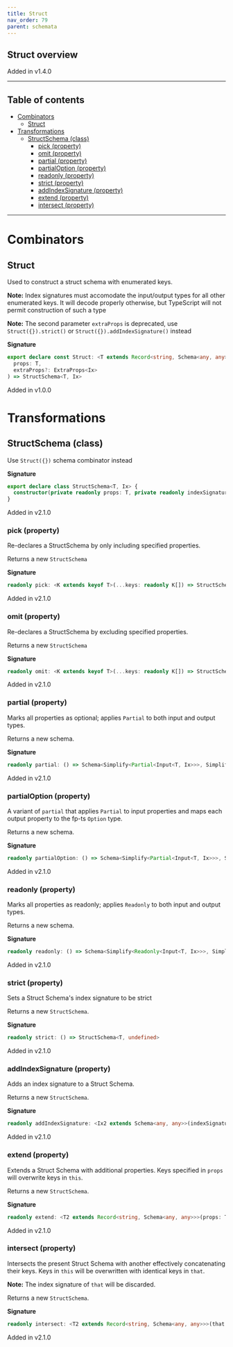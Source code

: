 ```yaml
---
title: Struct
nav_order: 79
parent: schemata
---
```


## Struct overview

Added in v1.4.0

---

<h2 class="text-delta">Table of contents</h2>

- [Combinators](#combinators)
  - [Struct](#struct)
- [Transformations](#transformations)
  - [StructSchema (class)](#structschema-class)
    - [pick (property)](#pick-property)
    - [omit (property)](#omit-property)
    - [partial (property)](#partial-property)
    - [partialOption (property)](#partialoption-property)
    - [readonly (property)](#readonly-property)
    - [strict (property)](#strict-property)
    - [addIndexSignature (property)](#addindexsignature-property)
    - [extend (property)](#extend-property)
    - [intersect (property)](#intersect-property)

---

# Combinators

## Struct

Used to construct a struct schema with enumerated keys.

**Note:** Index signatures must accomodate the input/output types for all other
enumerated keys. It will decode properly otherwise, but TypeScript will not permit
construction of such a type

**Note:** The second parameter `extraProps` is deprecated, use `Struct({}).strict()` or
`Struct({}).addIndexSignature()` instead

**Signature**

```ts
export declare const Struct: <T extends Record<string, Schema<any, any>>, Ix extends IxSigBase = undefined>(
  props: T,
  extraProps?: ExtraProps<Ix>
) => StructSchema<T, Ix>
```

Added in v1.0.0

# Transformations

## StructSchema (class)

Use `Struct({})` schema combinator instead

**Signature**

```ts
export declare class StructSchema<T, Ix> {
  constructor(private readonly props: T, private readonly indexSignature?: ExtraProps<Ix>)
}
```

Added in v2.1.0

### pick (property)

Re-declares a StructSchema by only including specified properties.

Returns a new `StructSchema`

**Signature**

```ts
readonly pick: <K extends keyof T>(...keys: readonly K[]) => StructSchema<{ [KeyType in keyof Pick<T, K>]: Pick<T, K>[KeyType]; }, Ix>
```

Added in v2.1.0

### omit (property)

Re-declares a StructSchema by excluding specified properties.

Returns a new `StructSchema`

**Signature**

```ts
readonly omit: <K extends keyof T>(...keys: readonly K[]) => StructSchema<{ [KeyType in keyof Pick<T, Exclude<keyof T, K>>]: Pick<T, Exclude<keyof T, K>>[KeyType]; }, Ix>
```

Added in v2.1.0

### partial (property)

Marks all properties as optional; applies `Partial` to both input and output types.

Returns a new schema.

**Signature**

```ts
readonly partial: () => Schema<Simplify<Partial<Input<T, Ix>>>, Simplify<Partial<Output<T, Ix>>>>
```

Added in v2.1.0

### partialOption (property)

A variant of `partial` that applies `Partial` to input properties and maps each
output property to the fp-ts `Option` type.

Returns a new schema.

**Signature**

```ts
readonly partialOption: () => Schema<Simplify<Partial<Input<T, Ix>>>, Simplify<OptionOutput<T, Ix>>>
```

Added in v2.1.0

### readonly (property)

Marks all properties as readonly; applies `Readonly` to both input and output types.

Returns a new schema.

**Signature**

```ts
readonly readonly: () => Schema<Simplify<Readonly<Input<T, Ix>>>, Simplify<Readonly<Output<T, Ix>>>>
```

Added in v2.1.0

### strict (property)

Sets a Struct Schema's index signature to be strict

Returns a new `StructSchema`.

**Signature**

```ts
readonly strict: () => StructSchema<T, undefined>
```

Added in v2.1.0

### addIndexSignature (property)

Adds an index signature to a Struct Schema.

Returns a new `StructSchema`.

**Signature**

```ts
readonly addIndexSignature: <Ix2 extends Schema<any, any>>(indexSignature: Ix2) => StructSchema<T, Ix2>
```

Added in v2.1.0

### extend (property)

Extends a Struct Schema with additional properties. Keys specified in `props` will
overwrite keys in `this`.

Returns a new `StructSchema`.

**Signature**

```ts
readonly extend: <T2 extends Record<string, Schema<any, any>>>(props: T2) => StructSchema<Spread<T, T2>, Ix>
```

Added in v2.1.0

### intersect (property)

Intersects the present Struct Schema with another effectively concatenating their
keys. Keys in `this` will be overwritten with identical keys in `that`.

**Note:** The index signature of `that` will be discarded.

Returns a new `StructSchema`.

**Signature**

```ts
readonly intersect: <T2 extends Record<string, Schema<any, any>>>(that: StructSchema<T2, any>) => StructSchema<Spread<T, T2>, Ix>
```

Added in v2.1.0
